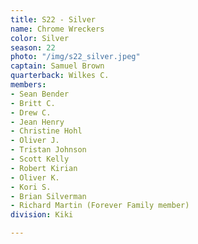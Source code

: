 ```yaml
---
title: S22 - Silver
name: Chrome Wreckers
color: Silver
season: 22
photo: "/img/s22_silver.jpeg"
captain: Samuel Brown
quarterback: Wilkes C.
members:
- Sean Bender
- Britt C.
- Drew C.
- Jean Henry
- Christine Hohl
- Oliver J.
- Tristan Johnson
- Scott Kelly
- Robert Kirian
- Oliver K.
- Kori S.
- Brian Silverman
- Richard Martin (Forever Family member)
division: Kiki

---
```

